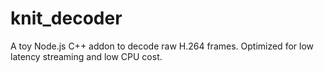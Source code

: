 # knit_decoder

A toy Node.js C++ addon to decode raw H.264 frames. Optimized for low latency streaming and low CPU cost.
